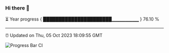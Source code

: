 ### Hi there 👋

⏳ Year progress { ██████████████████████▁▁▁▁▁▁▁▁ } 76.10 %

---

⏰ Updated on Thu, 05 Oct 2023 18:09:55 GMT

![Progress Bar CI](https://github.com/Shyam-Makwana/GitHub-Actions-Demo/workflows/Progress%20Bar%20CI/badge.svg)
